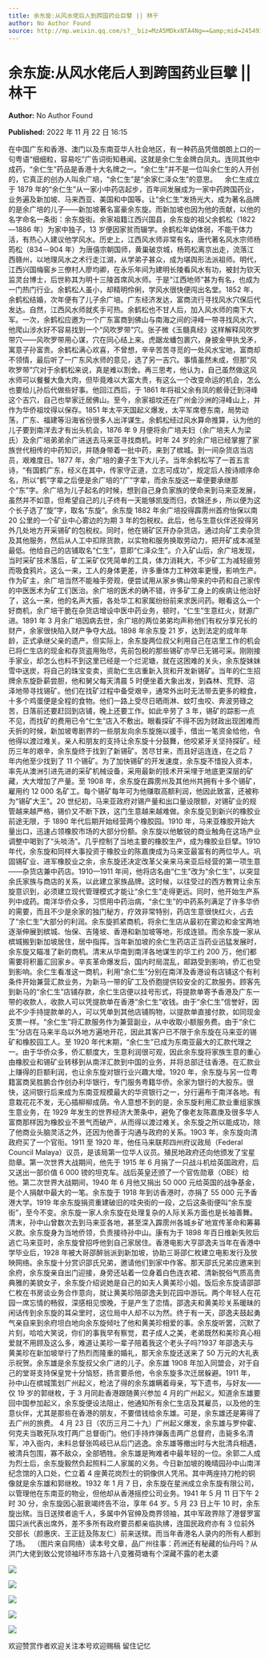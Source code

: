 ```yaml
---
title: 余东旋:从风水佬后人到跨国药业巨擘 || 林干
author: No Author Found
source: http://mp.weixin.qq.com/s?__biz=MzA5MDkxNTA4Ng==&amp;mid=2454912861&amp;idx=1&amp;sn=418f02f17478752bfe66f00ce5609c76&amp;chksm=87a2373cb0d5be2a40af61423fd2daa0ac47cf206c7eee0d72cf60b544e829d9da170648909c&poc_token=HJ_Do2ejHyO-wNZGG8Q1S8FdPgy1YBBEob-nUEme
---
```


# 余东旋:从风水佬后人到跨国药业巨擘 || 林干

**Author:** No Author Found

**Published:** 2022 年 11 月 22 日 16:15

在中国广东和香港、澳门以及东南亚华人社会地区，有一种药品凭借朗朗上口的一句粤语“细细粒，容易吃”广告词街知巷闻。这就是余仁生金牌白凤丸。连同其他中成药，“余仁生”药品是香港十大名牌之一。“余仁生”并不是一位叫余仁生的人开创的，它真正的创办人叫余广培，“余仁生”是“余家仁泽众生”的意思。    余仁生成立于 1879 年的“余仁生”从一家小中药店起步，百年间发展成为一家中药跨国药业，业务遍及新加坡、马来西亚、美国和中国等。让“余仁生”发扬光大，成为著名品牌的是余广培的儿子——新加坡著名富豪余东旋。而新加坡也因为他的贡献，以他的名字命名一条街：余东旋街。余家祖籍江西兴国县，余东旋的祖父余鹤松（1822—1886 年）为家中独子，13 岁便因家贫而辍学。余鹤松年幼体弱，不能干体力活，有热心人建议他学风水。历史上，江西风水师非常有名，唐代著名风水宗师杨筠松（834－904 年）为唐僖宗朝国师，黄巢破京城，杨筠松离京出走，流落江西赣州，以地理风水之术行走江湖，从学弟子甚众，成为堪舆形法派祖师。明代，江西兴国梅窖乡三僚村人廖均卿，在永乐年间为建明长陵看风水有功，被封为钦天监灵台博士，后世称其为明十三陵首席风水师。于是“江西地师”甚为有名，也成为一门热门行业。余鹤松人虽小，却精明伶俐，学风水很快便闯出名堂。1852 年，余鹤松结婚，次年便有了儿子余广培。广东经济发达，富商流行寻找风水穴保后代发达。自然，江西风水师就炙手可热。余鹤松也不甘人后，加入风水师的南下大军。一次，余鹤松应邀为一个广东富商到佛山与南海之间的浔峰一带寻找风水穴，他爬山涉水好不容易找到一个“风吹罗带”穴。张子微《玉髓真经》这样解释风吹罗带穴——风吹罗带用心谋，穴在同心结上来。虎踞龙蟠包裹穴，身披金甲执戈矛，寓意子孙富贵。余鹤松满心欢喜，不曾想，辛辛苦苦寻觅的一处风水宝地，富商却不领情，最后听了一广东风水师的意见，选了另一吉穴。事情虽然未成，但那“风吹罗带”穴对于余鹤松来说，真是难以割舍。再三思考，他认为，自己虽然做这风水师可以餐餐大鱼大肉，但毕竟难以大富大贵，有这么一个改变命运的机会，怎么也要给儿孙后代做些好事。他回江西后，于 1861 年将祖父余有凤的骸骨迁到浔峰这个吉穴，自己也举家迁居佛山。至今，余家祖坟还在广州金沙洲的浔峰山上，并作为华侨祖坟得以保存。1851 年太平天国起义爆发，太平军席卷东南，局势动荡，广东、福建等沿海省份很多人出洋谋生。余鹤松经过风水算命推算，认为他的儿子要到南洋去才有出头机会，1876 年 9 月便将余广培夫妇（余广培夫人为梁氏）及余广培弟弟余广进送去马来亚寻找商机。时年 24 岁的余广培已经掌握了家族世代相传的中药知识，并随身带着一批中药，来到了槟城。到一间杂货店当店员，艰难度日。1877 年，余广培的妻子生下大儿子。当年余鹤松写了一首五言诗，“有国鹤广东，经义在其中，传家守正道，立志可成功”，规定后人按诗顺序命名，所以“鹤”字辈之后便是余广培的“广”字辈，而余东旋这一辈便要承继那个“东”字。余广培为儿子起名的时候，想到自己身负家族的使命来到马来亚发展，虽然并不如意，但希望自己的儿子终有一天能够凯旋而归，衣锦还乡，所以便为这个长子选了“旋”字，取名“东旋”。余东旋 1882 年余广培投得霹雳州首府怡保以南 20 公里的一个矿业中心雾边的为期 3 年的包税权。此后，他与生意伙伴还投得另外几处地方开采锡矿的包税权。同时，他在锡矿区开办杂货店。通过向矿工卖杂货及其他服务，然后从人工中扣除货款，以实物和服务换取劳动力，把开矿成本减至最低。他给自己的店铺取名“仁生”，意即“仁泽众生”。介入矿山后，余广培发现，当时采矿技术落后，矿工采矿仅凭简单的工具，体力消耗大，不少矿工为减轻疲劳而吸食鸦片。这么一来，工人的身体更差，许多重体力工种效率更慢，影响生产。作为矿主，余广培当然不能袖手旁观，便尝试用从家乡佛山带来的中药和自己家传的中医医术为矿工们医治。余广培的医术的确不错，许多矿工身上的疾病让他治好了，这么一来，他的名声大振，各处华工和家属纷纷前来求医问药。眼看这么一个好商机，余广培干脆在杂货店增设中医中药业务，顿时，“仁生”生意红火，财源广进。1891 年 3 月余广培因病去世，余广培的两位弟弟均声称他们有权分享兄长的财产，余家很快陷入财产争夺大战。1898 年余东旋 21 岁，达到法定的成年年龄，正式承继父亲的遗产。但实际上，余东旋两位叔父利用自己在店里工作的机会已将仁生店的现金和存货盗用殆尽，先前包税的那些锡矿亦早已无锡可采。刚刚接手家业，却怎么也料不到这里已经是一个烂泥塘，就在这困难的关头，余东旋妹妹雪中送炭，将自己的珠宝变卖，资助仁生店重新入货和开发新锡矿。当年的仁生招牌余东旋卧薪尝胆，他和舅父每天清晨 5 时便坐着大象出发，到森林、荒野、沼泽地带寻找锡矿。他们在找矿过程中备受艰辛，通常外出时无法带去更多的粮食，十多个鸡蛋便是全程的食物。他们一路上受尽日晒雨淋、蚊叮虫咬、奔波劳碌之苦，日落前还要赶回到店铺，晚上还要工作。如此辛劳了 3 年，锡矿的踪影一点不见，而找矿的费用已令“仁生”店入不敷出。眼看探矿不得不因为财政出现困难而夭折的时候，新加坡粵剧界的一些朋友向余东旋施以援手，借出一笔资金给他，令他得以渡过难关。亲人和朋友的支持让余东旋十分鼓舞，他咬紧牙关坚持探矿。经历三年的艰辛，余东旋终于找到了新锡矿。苦尽甘来，而且好运连连，在之后 7 年内他至少找到了 11 个锡矿。为了加快锡矿的开发速度，余东旋不惜投入资本，率先从澳洲引进先进的采矿机械设备，采用最新的技术开采埋于地底更深层的矿藏，大大增加了产量。至 1908 年，余东旋在霹雳州及其他州共拥有十多个锡矿，雇用约 12 000 名矿工。每个锡矿每年可为他赚取高额利润，他因此致富，还被称为“锡矿大王”。20 世纪初，马来亚政府对锡产量和出口量设限额，对锡矿业的规管越来越严格，锡价又不断下跌，这门生意越来越难做。余东旋见到新兴的橡胶业前途无限，于 1890 年代后期开始经营两个橡胶园。1910 年，马来亚橡胶开始大量出口，迅速占领橡胶市场的大部分份额。余东旋以他敏锐的商业触角在这场产业调整中喝到了“头啖汤”。几乎控制了当地主要的橡胶生产，成为橡胶业巨擘。1910 年代，余东旋和同样大事投资于橡胶业的陈嘉庚成为马来亚最富有的两位华人。巩固锡矿业、进军橡胶业之余，余东旋还决定改革父亲来马来亚后经营的第一项生意——杂货店兼中药店。1910—1911 年间，他将店名由“仁生”改为“余仁生”，以突显余氏家族与商店的关系，以此建立家族品牌。这时候，以往受过的西方教育让余东旋意识到，必须建立现代管理模式才能让“余仁生”走得更远。同时，他开始生产系列中成药。南洋华侨众多，习惯用中药治病，“余仁生”的中药系列满足了许多华侨的需要，而且不少是余家的独门秘方，疗效非常特别，药店生意很快红火，占去了“余仁生”大部分的利润。余东旋抓紧商机，将余仁生店从最初在雾边和金宝两地逐渐伸展到槟城、怡保、吉隆坡、香港和新加坡等地，形成连锁。而余东旋一家从槟城搬到新加坡居住，居中指挥。当年新加坡的余仁生药店正当药业迅猛发展时，余东旋又瞄准了新的商机。清末从华南到南洋各地谋生的华工约 200 万，他们都需要将积蓄汇回家乡。辛亥革命爆发后，国内时局混乱，邮路受到影响，侨汇也受到影响。余仁生看准这一商机，利用“余仁生”分别在南洋及香港设有店铺这个有利条件开始兼营汇款业务，为新马一带的矿工及侨胞提供较安全的汇款服务。顾客先到新马的“余仁生”店铺存款，余仁生店便以挂号形式，将提款单寄予香港及广东一带的收款人，收款人可以凭提款单在香港“余仁生”收钱。由于“余仁生”信誉好，因此不少手持提款单的人，可以凭单到其他店铺购物，以提款单直接付款，如同现金支票一样。“余仁生”将汇款服务作为兼营副业，从中收取小额服务费。由于“余仁生”分店在马来半岛以外地方遍地开花，因此其客户已不限于余东旋在马来亚的锡矿和橡胶园工人。至 1920 年代末期，“余仁生”已成为东南亚最大的汇款代理之一。由于华侨众多，侨汇额度大，生意利润很可观，因此余东旋将家族生意的重心由橡胶业和锡矿业转移到从南洋汇款到中国的业务，并将总部迁往香港。在汇款业上赚得的巨额利润，也让余东旋对银行业兴趣大增。1920 年，余东旋与另一位粤籍富商吴胜鹏合作创办利华银行，专门服务粤籍华侨。余家为银行的大股东。很快，这间银行后来成为东南亚规模最大的华资银行之一，分行遍布于南洋各地。有意栽花花不发，无心插柳柳成荫。令人意想不到的是，余东旋利用汇款业重组家族生意业务，在 1929 年发生的世界经济大萧条中，避免了像老友陈嘉庚及很多华人富商那样因为橡胶业不景气而破产，从而得以渡过难关。余东旋之所以能成功，除了他商业头脑灵活之外，还因为他善于沟通与政府的关系。1903 年，余东旋向清政府买了一个官衔。1911 至 1920 年，他任马来联邦四州府议政局（Federal Council Malaya）议员，是该局第一位华人议员。殖民地政府还向他颁发了宝星勋章。第一次世界大战期间，他先于 1915 年 6 月捐了一只战斗机给英国政府，后又送出一部价值 6 000 镑的坦克车。战后英皇还颁了一个官佐勋章（OBE）给他。第二次世界大战期间，1940 年 6 月他又捐出 50 000 元给英国的战争基金，是个人捐献中最大的一笔。余东旋于 1918 年到访香港时，亦捐了 55 000 元予香港大学。1919 年余东旋捐资重建破旧的哇央街的一段，之后这条街便叫“余东旋街”，至今不变。余东旋一家人余东旋在处理复杂的人际关系方面也是长袖善舞。清末，孙中山曾数次去到马来亚各地，甚至深入霹雳州各城乡矿地宣传革命和筹募义款。余东旋身为当地侨领，负责接待孙中山。康有为于 1898 年百日维新失败后逃亡马来亚时，余东旋曾招呼他到自己家居住。香港电影大亨邵逸夫当年在香港中学毕业后，1928 年被大哥邵醉翁派到新加坡，协助三哥邵仁枚建立电影发行及放映网络。余东旋十分赏识邵氏兄弟，邀请他们到家中作客。那天邵氏兄弟应邀来到余府，余东旋亲自出门迎接，身旁还站着一位身着白色连衣裙、清新脱俗气质高贵典雅的美貌女子，余东旋介绍说她是自己的如夫人黄美珍小姐。饭后余东旋请邵邵仁枚在书房谈业务合作意向，就让黄美珍陪邵逸夫到花园中游玩。两个年轻人在花园一席忘情的畅叙，深感相见恨晚，于是产生了恋情。邵逸夫和黄美珍关系暖昧的闲话传到余东旋的耳朵里时，这位局中人却不以为然。终于有一天，邵逸夫鼓起勇气亲自来到余府坦白地向余东旋倾吐了他和黄美珍相爱的事。余东旋听罢，沉默了片刻，哈哈大笑说，你们的事我早有察觉，君子成人之美，老弟既然和美珍真心相爱就不用顾及这么多，难道让美珍一辈子陪着我这个老头子吗?1937 年邵逸夫与黄美珍在新加坡举行了热烈而隆重的婚礼，那天余东旋还送来了 50 万元的大礼表示祝贺。余东雄是余东旋叔父余广进的儿子。余东雄 1908 年加入同盟会，对于自己的堂哥支持保皇党十分恼怒，扬言要杀他，令余东旋多次迁居躲避。1911 年，孙中山在槟城策划广州起义，枪法了得的余东雄瞒着母亲，写下遗书，与好友——仅 19 岁的郭继枚，于 3 月同赴香港跟随黄兴参加 4 月的广州起义。知道余东雄要回中国参加起义，余东旋便设法阻止，他通知所有余仁生店及其雇员，以及他的生意伙伴，尤其是那些在香港的朋友，不要借钱给余东雄。可是，余东雄还是筹得了去广州的旅费。 4 月 23 日（农历三月二十九）广州起义爆发，余东雄与罗仲霍、何克夫当敢死队攻打两广总督衙门。他们手持炸弹轰击两广总督府，击毙多名清军，冲入衙内，未料总督张鸣岐已从后门逃逸。余东雄等撤出时与大批清兵相遇，被清兵包围，寡不敌众，全部牺牲。余东雄是殉难者中最年轻的一位。余郭二人成为烈士后，余东旋毅然负起照料二人家属的义务。今日新加坡的晚晴园孙中山南洋纪念馆的入口处，伫立着 4 座黄花岗烈士的铜像供人凭吊。其中两座持刀枪的铜像就是余东雄和郭继枚。1932 年 1 月 7 日，余东旋在星洲成立余东旋有限公司，以管理他在东南亚的物业，但他却从香港摇控公司业务。1941 年 5 月 11 日下午 2 时 30 分，余东旋因心脏衰竭终告不治，享年 64 岁。5 月 23 日上午 10 时，余东旋出殡。当日送殡者逾千人，多属中外官绅及商界领袖，其中军政界除了港督罗富国只派代表出席外，差不多所有政府要员都亲临执绋，连国民政府亦有 3 位前外交部长（颜惠庆、王正廷及陈友仁）前来送殡。而当年香港名人录内的所有人都到了场。  （图片来自网络）读本号文章，品广州往事：药洲还有秘藏的仙丹吗？从洪门大佬到致公党领袖环市东路十八变雅荷塘有个深藏不露的老太婆

![](https://mmbiz.qpic.cn/mmbiz_jpg/PJWG74pLsMaX7w0pSw4LbiceJ3kMtLLmN266c2tqlVkLHrMKYNDicNPNoPnmwJVc7S0c85P1H49aSxCs72IVgYvQ/640)

![](https://mmbiz.qpic.cn/mmbiz_jpg/PJWG74pLsMaX7w0pSw4LbiceJ3kMtLLmNbECicesTdpq9vHojAjHTUIQsYz5ibBdBndIurP4sU6cv3kqyzkXzqhCQ/640)

![](https://mmbiz.qpic.cn/mmbiz_jpg/PJWG74pLsMaX7w0pSw4LbiceJ3kMtLLmN4rAYRpDiahwLgYxiaHxtL1YaQx20pu7ibrLdic9wYMSAvMZTBd60MKLvPg/640)

![](https://mmbiz.qpic.cn/mmbiz_jpg/PJWG74pLsMaX7w0pSw4LbiceJ3kMtLLmNtX5LicUO3IicftyiaZrzCjoEJzJibib4MSoW9CeSAL1ZSbEr9FJICZuiaoUg/640)

![](https://mmbiz.qpic.cn/mmbiz_jpg/PJWG74pLsMaX7w0pSw4LbiceJ3kMtLLmN8NOAm0TJ0Zk5iaeW5aOGicjFLxS2hOEMB0YIqicicvQrlLl50xsbmBjPCg/640)

欢迎赞赏作者欢迎关注本号欢迎赐稿 留住记忆

